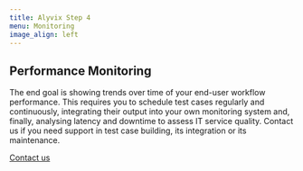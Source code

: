 ```yaml
---
title: Alyvix Step 4
menu: Monitoring
image_align: left
---
```


## **Performance** Monitoring

The end goal is showing trends over time of your end-user workflow performance. This requires you to schedule test cases regularly and continuously, integrating their output into your own monitoring system and, finally, analysing latency and downtime to assess IT service quality. Contact us if you need support in test case building, its integration or its maintenance.

[Contact us](mailto:info@alyvix.com?classes=btn,btn-primary,btn-lg&target=_blank&target=_blank)
